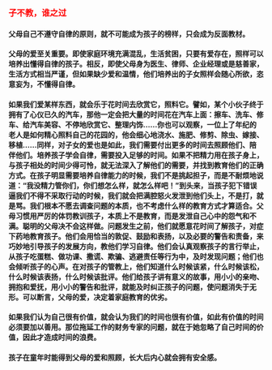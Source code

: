 ### <font color="red">子不教，谁之过</font>

#### 父母自己不遵守自律的原则，就不可能成为孩子的榜样，只会成为反面教材。
#### 父母的爱至关重要。即使家庭环境充满混乱，生活贫困，只要有爱存在，照样可以培养出懂得自律的孩子。相反，即使父母身为医生、律师、企业经理或是慈善家，生活方式相当严谨，但如果缺少爱和温情，他们培养出的子女照样会随心所欲，恣意妄为，不懂得自律。
#### 如果我们爱某样东西，就会乐于花时间去欣赏它，照料它。譬如，某个小伙子终于拥有了心仪已久的汽车，那他一定会把大量的时间花在汽车上面：擦车、洗车、修车、给汽车美容、不停地欣赏它、整理内饰……你也可以观察，一位上了年纪的老人是如何精心照料自己的花园的，他会细心地浇水、施肥、修剪、除虫、嫁接、移植……同样，对子女的爱也是如此，我们需要付出更多的时间去照顾他们、陪伴他们。培养孩子学会自律，需要投入足够的时间。如果不把精力用在孩子身上，与孩子相处的时间少得可怜，就无法深入了解他们的需要，并找到教育他们的正确方式。在孩子明显需要培养自律能力的时候，我们不是挑起担子，而是不耐烦地说道：“我没精力管你们，你们想怎么样，就怎么样吧！”到头来，当孩子犯下错误逼我们不得不采取行动的时候，我们就会把满腔怒火发泄到他们头上，不是打，就是骂。我们根本不愿去调查问题的本质，也不考虑什么样的教育方式才算适合。父母习惯用严厉的体罚教训孩子，本质上不是教育，而是发泄自己心中的怨气和不满。聪明的父母决不会这样做。问题发生之前，他们就愿意花时间了解孩子，对症下药地教育孩子。他们会用恰当的敦促、鼓励和表扬，以及必要的警告和责备，来巧妙地引导孩子的发展方向，教他们学习自律。他们会认真观察孩子的言行举止，从孩子吃蛋糕、做功课、撒谎、欺骗、逃避责任等行为中，及时发现问题；他们也会倾听孩子的心声。在对孩子的管教上，他们知道什么时候该紧，什么时候该松，什么时候该表扬，什么时候该批评。他们给孩子讲有意义的故事，用小小的亲吻、拥抱和爱抚，用小小的警告和批评，就能及时纠正孩子的问题，使问题消失于无形。可以断言，父母的爱，决定着家庭教育的优劣。
#### 如果我们认为自己很有价值，就会认为我们的时间也很有价值，如此有价值的时间必须要加以善用。那位拖延工作的财务专家的问题，就在于她忽略了自己时间的价值，因此才造成时间的浪费。
#### 孩子在童年时能得到父母的爱和照顾，长大后内心就会拥有安全感。
